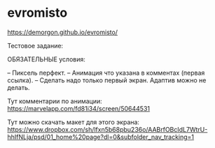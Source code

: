# evromisto
https://demorgon.github.io/evromisto/

Тестовое задание:

ОБЯЗАТЕЛЬНЫЕ условия:

– Пиксель перфект.
– Анимация что указана в комментах (первая ссылка).
– Сделать надо только первый экран. Адаптив можно не делать.

Тут комментарии по анимации: 
https://marvelapp.com/fd81i34/screen/50644531

Тут можно скачать макет для этого экрана:
https://www.dropbox.com/sh/lfxn5b68pbu236o/AABrfOBcIdL7WtrU-hhIfNLja/psd/01_home%20page?dl=0&subfolder_nav_tracking=1
